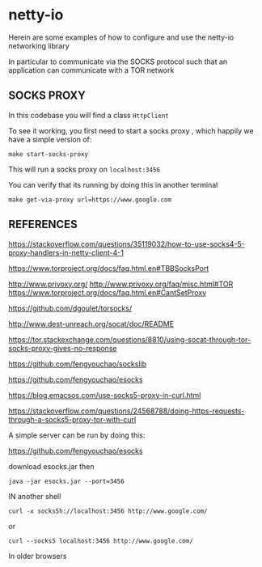 # netty-io

Herein are some examples of how to configure and use the netty-io networking library

In particular to communicate via the SOCKS protocol such that an application can communicate with a TOR network

## SOCKS PROXY

In this codebase you will find a class `HttpClient`

To see it working, you first need to start a socks proxy , which happily we have a simple version of:

```
make start-socks-proxy
```

This will run a socks proxy on `localhost:3456`

You can verify that its running by doing this in another terminal
```
make get-via-proxy url=https://www.google.com
```



## REFERENCES

https://stackoverflow.com/questions/35119032/how-to-use-socks4-5-proxy-handlers-in-netty-client-4-1


https://www.torproject.org/docs/faq.html.en#TBBSocksPort

http://www.privoxy.org/
http://www.privoxy.org/faq/misc.html#TOR
https://www.torproject.org/docs/faq.html.en#CantSetProxy

https://github.com/dgoulet/torsocks/

http://www.dest-unreach.org/socat/doc/README

https://tor.stackexchange.com/questions/8810/using-socat-through-tor-socks-proxy-gives-no-response

https://github.com/fengyouchao/sockslib

https://github.com/fengyouchao/esocks

https://blog.emacsos.com/use-socks5-proxy-in-curl.html

https://stackoverflow.com/questions/24568788/doing-https-requests-through-a-socks5-proxy-tor-with-curl

A simple server can be run by doing this:

https://github.com/fengyouchao/esocks

download esocks.jar then

```
java -jar esocks.jar --port=3456
```

IN another shell

```
curl -x socks5h://localhost:3456 http://www.google.com/
```

or

```
curl --socks5 localhost:3456 http://www.google.com/
```

In older browsers
